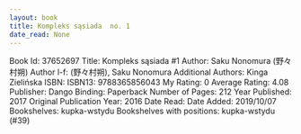 ```yaml
---
layout: book
title: Kompleks sąsiada  no. 1
date_read: None
---
```


Book Id: 37652697
Title: Kompleks sąsiada #1
Author: Saku Nonomura (野々村朔)
Author l-f: (野々村朔), Saku Nonomura
Additional Authors: Kinga Zielińska
ISBN: 
ISBN13: 9788365856043
My Rating: 0
Average Rating: 4.08
Publisher: Dango
Binding: Paperback
Number of Pages: 212
Year Published: 2017
Original Publication Year: 2016
Date Read: 
Date Added: 2019/10/07
Bookshelves: kupka-wstydu
Bookshelves with positions: kupka-wstydu (#39)

